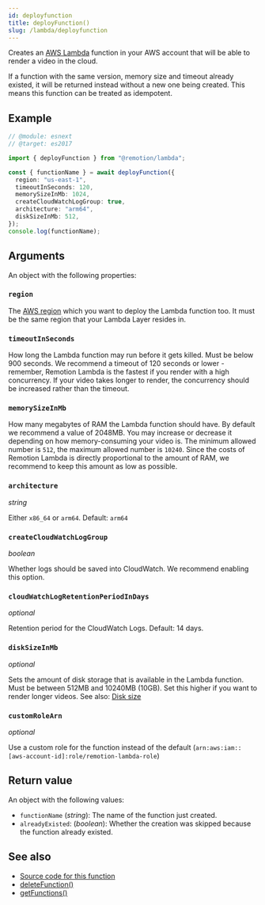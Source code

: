 ```yaml
---
id: deployfunction
title: deployFunction()
slug: /lambda/deployfunction
---
```


Creates an [AWS Lambda](https://aws.amazon.com/lambda/) function in your AWS account that will be able to render a video in the cloud.

If a function with the same version, memory size and timeout already existed, it will be returned instead without a new one being created. This means this function can be treated as idempotent.

## Example

```ts twoslash
// @module: esnext
// @target: es2017

import { deployFunction } from "@remotion/lambda";

const { functionName } = await deployFunction({
  region: "us-east-1",
  timeoutInSeconds: 120,
  memorySizeInMb: 1024,
  createCloudWatchLogGroup: true,
  architecture: "arm64",
  diskSizeInMb: 512,
});
console.log(functionName);
```

## Arguments

An object with the following properties:

### `region`

The [AWS region](/docs/lambda/region-selection) which you want to deploy the Lambda function too. It must be the same region that your Lambda Layer resides in.

### `timeoutInSeconds`

How long the Lambda function may run before it gets killed. Must be below 900 seconds.
We recommend a timeout of 120 seconds or lower - remember, Remotion Lambda is the fastest if you render with a high concurrency. If your video takes longer to render, the concurrency should be increased rather than the timeout.

### `memorySizeInMb`

How many megabytes of RAM the Lambda function should have. By default we recommend a value of 2048MB. You may increase or decrease it depending on how memory-consuming your video is. The minimum allowed number is `512`, the maximum allowed number is `10240`. Since the costs of Remotion Lambda is directly proportional to the amount of RAM, we recommend to keep this amount as low as possible.

### `architecture`

_string_

Either `x86_64` or `arm64`. Default: `arm64`

### `createCloudWatchLogGroup`

_boolean_

Whether logs should be saved into CloudWatch. We recommend enabling this option.

### `cloudWatchLogRetentionPeriodInDays`

_optional_

Retention period for the CloudWatch Logs. Default: 14 days.

### `diskSizeInMb`

_optional_

Sets the amount of disk storage that is available in the Lambda function. Must be between 512MB and 10240MB (10GB). Set this higher if you want to render longer videos. See also: [Disk size](/docs/lambda/disk-size)

### `customRoleArn`

_optional_

Use a custom role for the function instead of the default (`arn:aws:iam::[aws-account-id]:role/remotion-lambda-role`)

## Return value

An object with the following values:

- `functionName` (_string_): The name of the function just created.
- `alreadyExisted`: (_boolean_): Whether the creation was skipped because the function already existed.

## See also

- [Source code for this function](https://github.com/remotion-dev/remotion/blob/main/packages/lambda/src/api/deploy-function.ts)
- [deleteFunction()](/docs/lambda/deletefunction)
- [getFunctions()](/docs/lambda/getfunctions)

